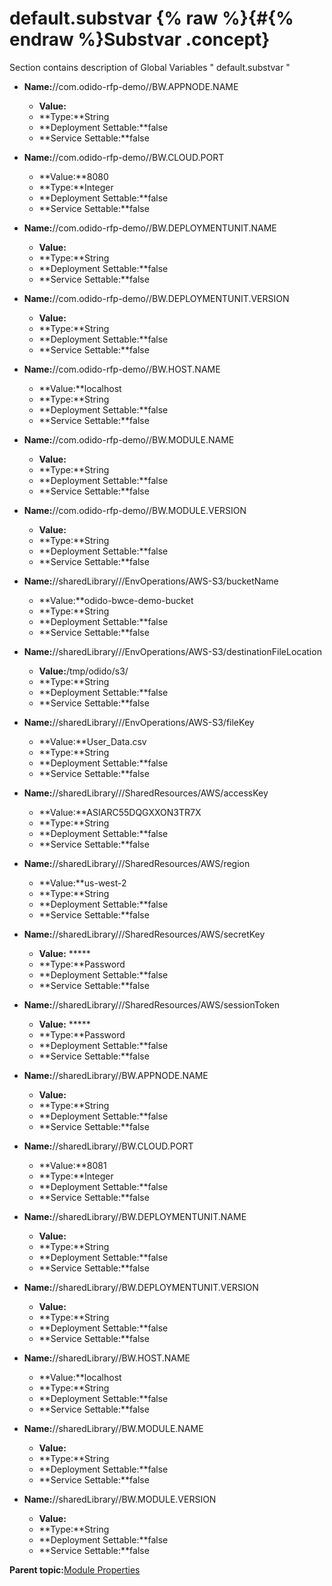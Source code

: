 # default.substvar {% raw %}{#{% endraw %}Substvar .concept}

Section contains description of Global Variables " default.substvar "

-   **Name:**//com.odido-rfp-demo//BW.APPNODE.NAME

    -   **Value:**
    -   **Type:**String
    -   **Deployment Settable:**false
    -   **Service Settable:**false
-   **Name:**//com.odido-rfp-demo//BW.CLOUD.PORT

    -   **Value:**8080
    -   **Type:**Integer
    -   **Deployment Settable:**false
    -   **Service Settable:**false
-   **Name:**//com.odido-rfp-demo//BW.DEPLOYMENTUNIT.NAME

    -   **Value:**
    -   **Type:**String
    -   **Deployment Settable:**false
    -   **Service Settable:**false
-   **Name:**//com.odido-rfp-demo//BW.DEPLOYMENTUNIT.VERSION

    -   **Value:**
    -   **Type:**String
    -   **Deployment Settable:**false
    -   **Service Settable:**false
-   **Name:**//com.odido-rfp-demo//BW.HOST.NAME

    -   **Value:**localhost
    -   **Type:**String
    -   **Deployment Settable:**false
    -   **Service Settable:**false
-   **Name:**//com.odido-rfp-demo//BW.MODULE.NAME

    -   **Value:**
    -   **Type:**String
    -   **Deployment Settable:**false
    -   **Service Settable:**false
-   **Name:**//com.odido-rfp-demo//BW.MODULE.VERSION

    -   **Value:**
    -   **Type:**String
    -   **Deployment Settable:**false
    -   **Service Settable:**false
-   **Name:**//sharedLibrary///EnvOperations/AWS-S3/bucketName

    -   **Value:**odido-bwce-demo-bucket
    -   **Type:**String
    -   **Deployment Settable:**false
    -   **Service Settable:**false
-   **Name:**//sharedLibrary///EnvOperations/AWS-S3/destinationFileLocation

    -   **Value:**/tmp/odido/s3/
    -   **Type:**String
    -   **Deployment Settable:**false
    -   **Service Settable:**false
-   **Name:**//sharedLibrary///EnvOperations/AWS-S3/fileKey

    -   **Value:**User\_Data.csv
    -   **Type:**String
    -   **Deployment Settable:**false
    -   **Service Settable:**false
-   **Name:**//sharedLibrary///SharedResources/AWS/accessKey

    -   **Value:**ASIARC55DQGXXON3TR7X
    -   **Type:**String
    -   **Deployment Settable:**false
    -   **Service Settable:**false
-   **Name:**//sharedLibrary///SharedResources/AWS/region

    -   **Value:**us-west-2
    -   **Type:**String
    -   **Deployment Settable:**false
    -   **Service Settable:**false
-   **Name:**//sharedLibrary///SharedResources/AWS/secretKey

    -   **Value:** \*\*\*\*\*
    -   **Type:**Password
    -   **Deployment Settable:**false
    -   **Service Settable:**false
-   **Name:**//sharedLibrary///SharedResources/AWS/sessionToken

    -   **Value:** \*\*\*\*\*
    -   **Type:**Password
    -   **Deployment Settable:**false
    -   **Service Settable:**false
-   **Name:**//sharedLibrary//BW.APPNODE.NAME

    -   **Value:**
    -   **Type:**String
    -   **Deployment Settable:**false
    -   **Service Settable:**false
-   **Name:**//sharedLibrary//BW.CLOUD.PORT

    -   **Value:**8081
    -   **Type:**Integer
    -   **Deployment Settable:**false
    -   **Service Settable:**false
-   **Name:**//sharedLibrary//BW.DEPLOYMENTUNIT.NAME

    -   **Value:**
    -   **Type:**String
    -   **Deployment Settable:**false
    -   **Service Settable:**false
-   **Name:**//sharedLibrary//BW.DEPLOYMENTUNIT.VERSION

    -   **Value:**
    -   **Type:**String
    -   **Deployment Settable:**false
    -   **Service Settable:**false
-   **Name:**//sharedLibrary//BW.HOST.NAME

    -   **Value:**localhost
    -   **Type:**String
    -   **Deployment Settable:**false
    -   **Service Settable:**false
-   **Name:**//sharedLibrary//BW.MODULE.NAME

    -   **Value:**
    -   **Type:**String
    -   **Deployment Settable:**false
    -   **Service Settable:**false
-   **Name:**//sharedLibrary//BW.MODULE.VERSION

    -   **Value:**
    -   **Type:**String
    -   **Deployment Settable:**false
    -   **Service Settable:**false

**Parent topic:**[Module Properties](../../../projects/com.odido-rfp-demo.application_1.0.0_ear/common/substvar.md)

